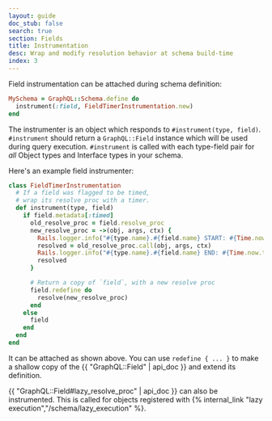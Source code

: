 ```yaml
---
layout: guide
doc_stub: false
search: true
section: Fields
title: Instrumentation
desc: Wrap and modify resolution behavior at schema build-time
index: 3
---
```


Field instrumentation can be attached during schema definition:

```ruby
MySchema = GraphQL::Schema.define do
  instrument(:field, FieldTimerInstrumentation.new)
end
```

The instrumenter is an object which responds to `#instrument(type, field)`. `#instrument` should return a `GraphQL::Field` instance which will be used during query execution. `#instrument` is called with each type-field pair for _all_ Object types and Interface types in your schema.

Here's an example field instrumenter:

```ruby
class FieldTimerInstrumentation
  # If a field was flagged to be timed,
  # wrap its resolve proc with a timer.
  def instrument(type, field)
    if field.metadata[:timed]
      old_resolve_proc = field.resolve_proc
      new_resolve_proc = ->(obj, args, ctx) {
        Rails.logger.info("#{type.name}.#{field.name} START: #{Time.now.to_i}")
        resolved = old_resolve_proc.call(obj, args, ctx)
        Rails.logger.info("#{type.name}.#{field.name} END: #{Time.now.to_i}")
        resolved
      }

      # Return a copy of `field`, with a new resolve proc
      field.redefine do
        resolve(new_resolve_proc)
      end
    else
      field
    end
  end
end
```

It can be attached as shown above. You can use `redefine { ... }` to make a shallow copy of the  {{ "GraphQL::Field" | api_doc }} and extend its definition.

{{ "GraphQL::Field#lazy_resolve_proc" | api_doc }} can also be instrumented. This is called for objects registered with {% internal_link "lazy execution","/schema/lazy_execution" %}.
